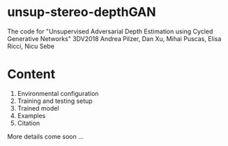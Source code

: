 # unsup-stereo-depthGAN
The code for "Unsupervised Adversarial Depth Estimation using Cycled Generative Networks" 3DV2018
Andrea Pilzer, Dan Xu, Mihai Puscas, Elisa Ricci, Nicu Sebe
# Content
1. Environmental configuration
2. Training and testing setup
3. Trained model
4. Examples
5. Citation

More details come soon ...

